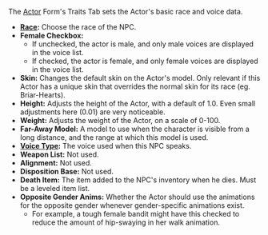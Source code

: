 The [Actor](https://ck.uesp.net/wiki/Actor "Actor") Form's Traits Tab sets the Actor's basic race and voice data.

-   **[Race](https://ck.uesp.net/wiki/Race "Race"):** Choose the race of the NPC.
-   **Female Checkbox:**
    -   If unchecked, the actor is male, and only male voices are displayed in the voice list.
    -   If checked, the actor is female, and only female voices are displayed in the voice list.
-   **Skin:** Changes the default skin on the Actor's model. Only relevant if this Actor has a unique skin that overrides the normal skin for its race (eg. Briar-Hearts).
-   **Height:** Adjusts the height of the Actor, with a default of 1.0. Even small adjustments here (0.01) are very noticeable.
-   **Weight:** Adjusts the weight of the Actor, on a scale of 0-100.
-   **Far-Away Model:** A model to use when the character is visible from a long distance, and the range at which this model is used.
-   **[Voice Type](https://ck.uesp.net/wiki/VoiceType "VoiceType"):** The voice used when this NPC speaks.
-   **Weapon List:** Not used.
-   **Alignment:** Not used.
-   **Disposition Base:** Not used.
-   **Death Item:** The item added to the NPC's inventory when he dies. Must be a leveled item list.
-   **Opposite Gender Anims:** Whether the Actor should use the animations for the opposite gender whenever gender-specific animations exist.
    -   For example, a tough female bandit might have this checked to reduce the amount of hip-swaying in her walk animation.